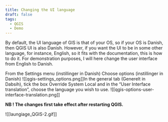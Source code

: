 ```yaml
---
title: Changing the UI language
draft: false
tags:
  - QGIS
  - Demo
---
```

By default, the UI language of GIS is that of your OS, so if your OS is Danish, then QGIS UI is also Danish. However, if you want the UI to be in some other language, for instance, English, so it fits with the documentation, this is how to do it.
For demonstration purposes, I will here change the user interface from English to Danish.

From the Settings menu (instillinger in Danish) Choose options (instillinger in Danish)
![[qgis-settings_options.png]]In the general tab (Generelt in Dabsih), tick the box Override System Local and in the “User Interface translation”, choose the language you wish to use. ![[qgis-options-user-interface-translation.png]]

**NB ! The changes first take effect after restarting QGIS.**

![[laungiage_QGIS-2.gif]]